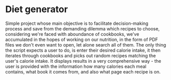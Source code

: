 # Diet generator

Simple project whose main objective is to facilitate decision-making process and save from the demanding dilemma which recipes to choose, considering we're faced with aboundance of cookbooks, we've accumulated in the hopes of working on our nutrition, in the form of PDF files we don't even want to open, let alone search all of them. The only thing the script expects a user to do, is enter their desired calorie intake, it then iterates through cookbooks and picks out random recipes matching the user's calorie intake. It displays results in a very comprehensive way - the user is provided with the information how many calories each meal contains, what book it comes from, and also what page each recipe is on. 

